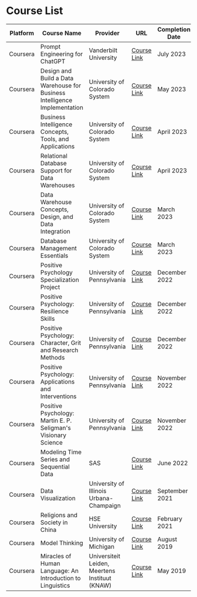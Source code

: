# Course List

| Platform | Course Name | Provider | URL | Completion Date |
|----------|-------------|----------|-----|-----------------|
| Coursera | Prompt Engineering for ChatGPT | Vanderbilt University | [Course Link](https://www.coursera.org/learn/prompt-engineering) | July 2023 |
| Coursera | Design and Build a Data Warehouse for Business Intelligence Implementation | University of Colorado System | [Course Link](https://www.coursera.org/learn/data-warehouse-bi-building) | May 2023 |
| Coursera | Business Intelligence Concepts, Tools, and Applications | University of Colorado System | [Course Link](https://www.coursera.org/learn/business-intelligence-tools) | April 2023 |
| Coursera | Relational Database Support for Data Warehouses | University of Colorado System | [Course Link](https://www.coursera.org/learn/dwrelational) | April 2023 |
| Coursera | Data Warehouse Concepts, Design, and Data Integration | University of Colorado System | [Course Link](https://www.coursera.org/learn/dwdesign) | March 2023 |
| Coursera | Database Management Essentials | University of Colorado System | [Course Link](https://www.coursera.org/learn/database-management) | March 2023 |
| Coursera | Positive Psychology Specialization Project | University of Pennsylvania | [Course Link](https://www.coursera.org/learn/positive-psychology-project) | December 2022 |
| Coursera | Positive Psychology: Resilience Skills | University of Pennsylvania | [Course Link](https://www.coursera.org/learn/positive-psychology-resilience) | December 2022 |
| Coursera | Positive Psychology: Character, Grit and Research Methods | University of Pennsylvania | [Course Link](https://www.coursera.org/learn/positive-psychology-methods) | December 2022 |
| Coursera | Positive Psychology: Applications and Interventions | University of Pennsylvania | [Course Link](https://www.coursera.org/learn/positive-psychology-applications) | November 2022 |
| Coursera | Positive Psychology: Martin E. P. Seligman's Visionary Science | University of Pennsylvania | [Course Link](https://www.coursera.org/learn/positive-psychology-visionary-science) | November 2022 |
| Coursera | Modeling Time Series and Sequential Data | SAS | [Course Link](https://www.coursera.org/learn/modeling-time-series-and-sequential-data) | June 2022 |
| Coursera | Data Visualization | University of Illinois Urbana-Champaign | [Course Link](https://www.coursera.org/learn/datavisualization) | September 2021 |
| Coursera | Religions and Society in China | HSE University | [Course Link](https://www.coursera.org/learn/religions-society-china) | February 2021 |
| Coursera | Model Thinking | University of Michigan | [Course Link](https://www.coursera.org/learn/model-thinking) | August 2019 |
| Coursera | Miracles of Human Language: An Introduction to Linguistics | Universiteit Leiden, Meertens Instituut (KNAW) | [Course Link](https://www.coursera.org/learn/human-language) | May 2019 |
